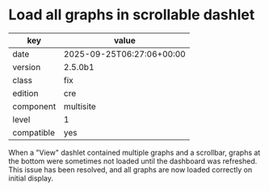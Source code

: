 [//]: # (werk v2)
# Load all graphs in scrollable dashlet

key        | value
---------- | ---
date       | 2025-09-25T06:27:06+00:00
version    | 2.5.0b1
class      | fix
edition    | cre
component  | multisite
level      | 1
compatible | yes

When a "View" dashlet contained multiple graphs and a scrollbar, graphs at the
bottom were sometimes not loaded until the dashboard was refreshed. This issue
has been resolved, and all graphs are now loaded correctly on initial display.
